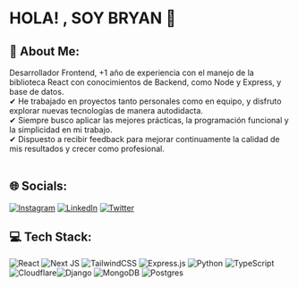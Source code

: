 # HOLA! , SOY BRYAN 👋

## 💫 About Me:
Desarrollador Frontend, +1 año de experiencia con el manejo de la biblioteca React con conocimientos de Backend, como Node y Express, y base de datos.<br>✔ He trabajado en proyectos tanto personales como en equipo, y disfruto explorar nuevas tecnologías de manera autodidacta.<br>✔ Siempre busco aplicar las mejores prácticas, la programación funcional y la simplicidad en mi trabajo.<br>✔ Dispuesto a recibir feedback para mejorar continuamente la calidad de mis resultados y crecer como profesional.<br><br>

## 🌐 Socials:
[![Instagram](https://img.shields.io/badge/Instagram-%23E4405F.svg?logo=Instagram&logoColor=white)](https://instagram.com/bryan_22_99) [![LinkedIn](https://img.shields.io/badge/LinkedIn-%230077B5.svg?logo=linkedin&logoColor=white)](https://linkedin.com/in/bryan-armando/) [![Twitter](https://img.shields.io/badge/Twitter-%231DA1F2.svg?logo=Twitter&logoColor=white)](https://twitter.com/Bryan22Armando) 

## 💻 Tech Stack:
 ![React](https://img.shields.io/badge/react-%2320232a.svg?style=for-the-badge&logo=react&logoColor=%2361DAFB) ![Next JS](https://img.shields.io/badge/Next-black?style=for-the-badge&logo=next.js&logoColor=white) ![TailwindCSS](https://img.shields.io/badge/tailwindcss-%2338B2AC.svg?style=for-the-badge&logo=tailwind-css&logoColor=white) ![Express.js](https://img.shields.io/badge/express.js-%23404d59.svg?style=for-the-badge&logo=express&logoColor=%2361DAFB)  ![Python](https://img.shields.io/badge/python-3670A0?style=for-the-badge&logo=python&logoColor=ffdd54) ![TypeScript](https://img.shields.io/badge/typescript-%23007ACC.svg?style=for-the-badge&logo=typescript&logoColor=white) ![Cloudflare](https://img.shields.io/badge/Cloudflare-F38020?style=for-the-badge&logo=Cloudflare&logoColor=white)![Django](https://img.shields.io/badge/django-%23092E20.svg?style=for-the-badge&logo=django&logoColor=white) ![MongoDB](https://img.shields.io/badge/MongoDB-%234ea94b.svg?style=for-the-badge&logo=mongodb&logoColor=white) ![Postgres](https://img.shields.io/badge/postgres-%23316192.svg?style=for-the-badge&logo=postgresql&logoColor=white) 

